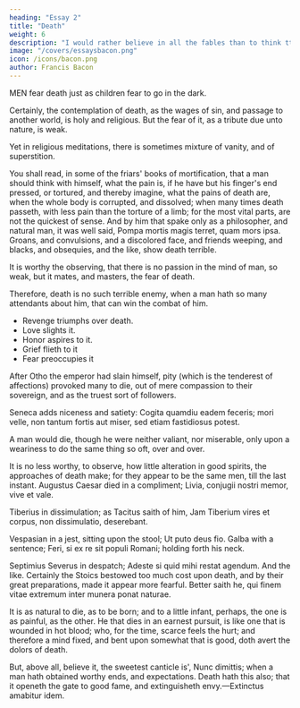 ```yaml
---
heading: "Essay 2"
title: "Death"
weight: 6
description: "I would rather believe in all the fables than to think tthat this universal frame is without a mind"
image: "/covers/essaysbacon.png"
icon: /icons/bacon.png
author: Francis Bacon
---
```




MEN fear death just as children fear to go in the dark. 

<!-- ; and as that natural fear in children, is increased with tales, so is the other.  -->

Certainly, the contemplation of death, as the wages of sin, and passage to another world, is holy and religious. But the fear of it, as a tribute due unto nature, is weak. 

Yet in religious meditations, there is sometimes mixture of vanity, and of superstition. 

You shall read, in some of the friars' books of mortification, that a man should think with himself, what the pain is, if he have but his finger's end pressed, or tortured, and thereby imagine, what the pains of death are, when the whole body is corrupted, and dissolved; when many times death passeth, with less pain than the torture of a limb; for the most vital parts, are not the quickest of sense. And by him that spake only as a philosopher, and natural man, it was well said, Pompa mortis magis terret, quam mors ipsa. Groans, and convulsions, and a discolored face, and friends weeping, and blacks, and obsequies, and the like, show death terrible.

It is worthy the observing, that there is no passion in the mind of man, so weak, but it mates, and masters, the fear of death.

Therefore, death is no such terrible enemy, when a man hath so many attendants about him, that can win the combat of him.

- Revenge triumphs over death.
- Love slights it.
- Honor aspires to it.
- Grief flieth to it
- Fear preoccupies it

After Otho the emperor had slain himself, pity (which is the tenderest of affections) provoked many to die, out of mere compassion to their sovereign, and as the truest sort of followers.

Seneca adds niceness and satiety: Cogita quamdiu eadem feceris; mori velle, non tantum fortis aut miser, sed etiam fastidiosus potest. 

A man would die, though he were neither valiant, nor miserable, only upon a weariness to do the same thing so oft, over and over. 

It is no less worthy, to observe, how little alteration in good spirits, the approaches of death make; for they appear to be the same men, till the last instant. Augustus Caesar died in a compliment; Livia, conjugii nostri memor, vive et vale. 

Tiberius in dissimulation; as Tacitus saith of him, Jam Tiberium vires et corpus, non dissimulatio, deserebant. 

Vespasian in a jest, sitting upon the stool; Ut puto deus fio. Galba with a sentence; Feri, si ex re sit populi Romani; holding forth his neck.

Septimius Severus in despatch; Adeste si quid mihi restat agendum. And the like. Certainly the Stoics bestowed too much cost upon death, and by their great preparations, made it appear more fearful. Better saith he, qui finem vitae extremum inter munera ponat naturae. 

It is as natural to die, as to be born; and to a little infant, perhaps, the one is as painful, as the other. He that dies in an earnest pursuit, is like one that is wounded in hot blood; who, for the time, scarce feels the hurt; and therefore a mind fixed, and bent upon somewhat that is good, doth avert the dolors of death. 

But, above all, believe it, the sweetest canticle is', Nunc dimittis; when a man hath obtained worthy ends, and expectations. Death hath this also; that it openeth the gate to good fame, and extinguisheth envy.—Extinctus amabitur idem.
